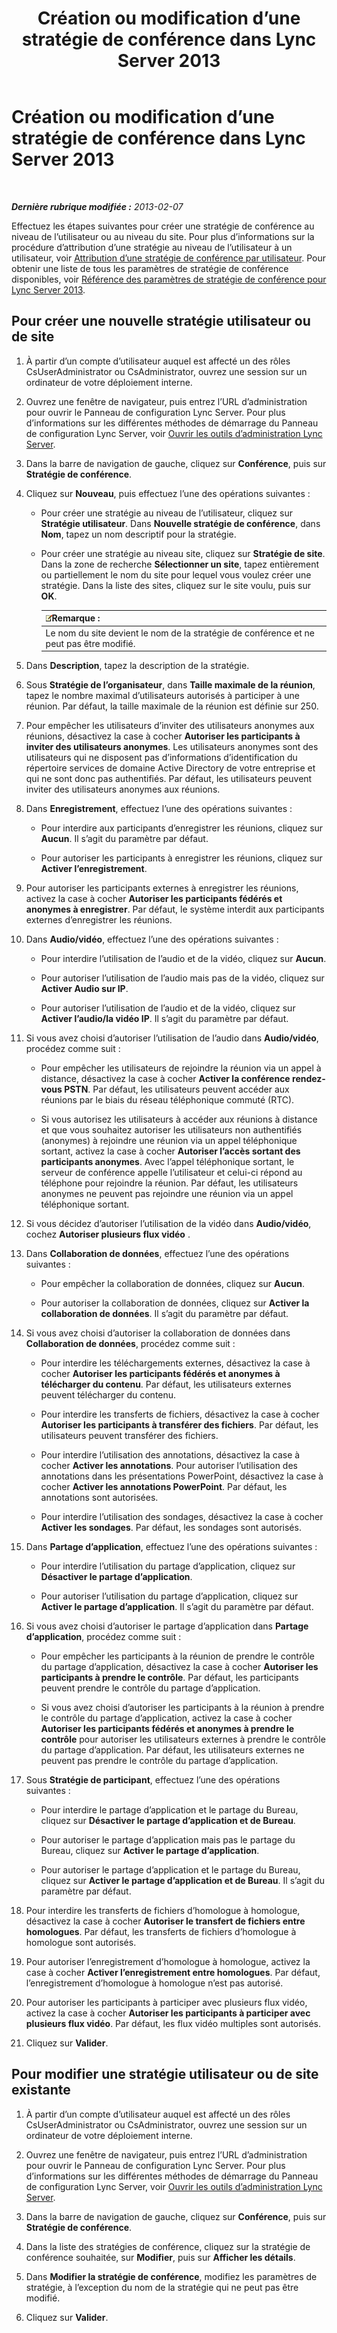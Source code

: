 ﻿---
title: Création ou modification d’une stratégie de conférence dans Lync Server 2013
TOCTitle: Création ou modification d’une stratégie de conférence dans Lync Server 2013
ms:assetid: e2974030-2c0a-4634-91e8-93f4e2d674d9
ms:mtpsurl: https://technet.microsoft.com/fr-fr/library/JJ721910(v=OCS.15)
ms:contentKeyID: 49891578
ms.date: 05/20/2016
mtps_version: v=OCS.15
ms.translationtype: HT
---

# Création ou modification d’une stratégie de conférence dans Lync Server 2013

 

_**Dernière rubrique modifiée :** 2013-02-07_

Effectuez les étapes suivantes pour créer une stratégie de conférence au niveau de l’utilisateur ou au niveau du site. Pour plus d’informations sur la procédure d’attribution d’une stratégie au niveau de l’utilisateur à un utilisateur, voir [Attribution d’une stratégie de conférence par utilisateur](lync-server-2013-assign-a-per-user-conferencing-policy.md). Pour obtenir une liste de tous les paramètres de stratégie de conférence disponibles, voir [Référence des paramètres de stratégie de conférence pour Lync Server 2013](lync-server-2013-conferencing-policy-settings-reference.md).

## Pour créer une nouvelle stratégie utilisateur ou de site

1.  À partir d’un compte d’utilisateur auquel est affecté un des rôles CsUserAdministrator ou CsAdministrator, ouvrez une session sur un ordinateur de votre déploiement interne.

2.  Ouvrez une fenêtre de navigateur, puis entrez l’URL d’administration pour ouvrir le Panneau de configuration Lync Server. Pour plus d’informations sur les différentes méthodes de démarrage du Panneau de configuration Lync Server, voir [Ouvrir les outils d’administration Lync Server](lync-server-2013-open-lync-server-administrative-tools.md).

3.  Dans la barre de navigation de gauche, cliquez sur **Conférence**, puis sur **Stratégie de conférence**.

4.  Cliquez sur **Nouveau**, puis effectuez l’une des opérations suivantes :
    
      - Pour créer une stratégie au niveau de l’utilisateur, cliquez sur **Stratégie utilisateur**. Dans **Nouvelle stratégie de conférence**, dans **Nom**, tapez un nom descriptif pour la stratégie.
    
      - Pour créer une stratégie au niveau site, cliquez sur **Stratégie de site**. Dans la zone de recherche **Sélectionner un site**, tapez entièrement ou partiellement le nom du site pour lequel vous voulez créer une stratégie. Dans la liste des sites, cliquez sur le site voulu, puis sur **OK**.
        
        <table>
        <thead>
        <tr class="header">
        <th><img src="images/Gg398920.note(OCS.15).gif" title="note" alt="note" />Remarque :</th>
        </tr>
        </thead>
        <tbody>
        <tr class="odd">
        <td>Le nom du site devient le nom de la stratégie de conférence et ne peut pas être modifié.</td>
        </tr>
        </tbody>
        </table>


5.  Dans **Description**, tapez la description de la stratégie.

6.  Sous **Stratégie de l’organisateur**, dans **Taille maximale de la réunion**, tapez le nombre maximal d’utilisateurs autorisés à participer à une réunion. Par défaut, la taille maximale de la réunion est définie sur 250.

7.  Pour empêcher les utilisateurs d’inviter des utilisateurs anonymes aux réunions, désactivez la case à cocher **Autoriser les participants à inviter des utilisateurs anonymes**. Les utilisateurs anonymes sont des utilisateurs qui ne disposent pas d’informations d’identification du répertoire services de domaine Active Directory de votre entreprise et qui ne sont donc pas authentifiés. Par défaut, les utilisateurs peuvent inviter des utilisateurs anonymes aux réunions.

8.  Dans **Enregistrement**, effectuez l’une des opérations suivantes :
    
      - Pour interdire aux participants d’enregistrer les réunions, cliquez sur **Aucun**. Il s’agit du paramètre par défaut.
    
      - Pour autoriser les participants à enregistrer les réunions, cliquez sur **Activer l’enregistrement**.

9.  Pour autoriser les participants externes à enregistrer les réunions, activez la case à cocher **Autoriser les participants fédérés et anonymes à enregistrer**. Par défaut, le système interdit aux participants externes d’enregistrer les réunions.

10. Dans **Audio/vidéo**, effectuez l’une des opérations suivantes :
    
      - Pour interdire l’utilisation de l’audio et de la vidéo, cliquez sur **Aucun**.
    
      - Pour autoriser l’utilisation de l’audio mais pas de la vidéo, cliquez sur **Activer Audio sur IP**.
    
      - Pour autoriser l’utilisation de l’audio et de la vidéo, cliquez sur **Activer l’audio/la vidéo IP**. Il s’agit du paramètre par défaut.

11. Si vous avez choisi d’autoriser l’utilisation de l’audio dans **Audio/vidéo**, procédez comme suit :
    
      - Pour empêcher les utilisateurs de rejoindre la réunion via un appel à distance, désactivez la case à cocher **Activer la conférence rendez-vous PSTN**. Par défaut, les utilisateurs peuvent accéder aux réunions par le biais du réseau téléphonique commuté (RTC).
    
      - Si vous autorisez les utilisateurs à accéder aux réunions à distance et que vous souhaitez autoriser les utilisateurs non authentifiés (anonymes) à rejoindre une réunion via un appel téléphonique sortant, activez la case à cocher **Autoriser l’accès sortant des participants anonymes**. Avec l’appel téléphonique sortant, le serveur de conférence appelle l’utilisateur et celui-ci répond au téléphone pour rejoindre la réunion. Par défaut, les utilisateurs anonymes ne peuvent pas rejoindre une réunion via un appel téléphonique sortant.

12. Si vous décidez d’autoriser l’utilisation de la vidéo dans **Audio/vidéo**, cochez **Autoriser plusieurs flux vidéo** .

13. Dans **Collaboration de données**, effectuez l’une des opérations suivantes :
    
      - Pour empêcher la collaboration de données, cliquez sur **Aucun**.
    
      - Pour autoriser la collaboration de données, cliquez sur **Activer la collaboration de données**. Il s’agit du paramètre par défaut.

14. Si vous avez choisi d’autoriser la collaboration de données dans **Collaboration de données**, procédez comme suit :
    
      - Pour interdire les téléchargements externes, désactivez la case à cocher **Autoriser les participants fédérés et anonymes à télécharger du contenu**. Par défaut, les utilisateurs externes peuvent télécharger du contenu.
    
      - Pour interdire les transferts de fichiers, désactivez la case à cocher **Autoriser les participants à transférer des fichiers**. Par défaut, les utilisateurs peuvent transférer des fichiers.
    
      - Pour interdire l’utilisation des annotations, désactivez la case à cocher **Activer les annotations**. Pour autoriser l’utilisation des annotations dans les présentations PowerPoint, désactivez la case à cocher **Activer les annotations PowerPoint**. Par défaut, les annotations sont autorisées.
    
      - Pour interdire l’utilisation des sondages, désactivez la case à cocher **Activer les sondages**. Par défaut, les sondages sont autorisés.

15. Dans **Partage d’application**, effectuez l’une des opérations suivantes :
    
      - Pour interdire l’utilisation du partage d’application, cliquez sur **Désactiver le partage d’application**.
    
      - Pour autoriser l’utilisation du partage d’application, cliquez sur **Activer le partage d’application**. Il s’agit du paramètre par défaut.

16. Si vous avez choisi d’autoriser le partage d’application dans **Partage d’application**, procédez comme suit :
    
      - Pour empêcher les participants à la réunion de prendre le contrôle du partage d’application, désactivez la case à cocher **Autoriser les participants à prendre le contrôle**. Par défaut, les participants peuvent prendre le contrôle du partage d’application.
    
      - Si vous avez choisi d’autoriser les participants à la réunion à prendre le contrôle du partage d’application, activez la case à cocher **Autoriser les participants fédérés et anonymes à prendre le contrôle** pour autoriser les utilisateurs externes à prendre le contrôle du partage d’application. Par défaut, les utilisateurs externes ne peuvent pas prendre le contrôle du partage d’application.

17. Sous **Stratégie de participant**, effectuez l’une des opérations suivantes :
    
      - Pour interdire le partage d’application et le partage du Bureau, cliquez sur **Désactiver le partage d’application et de Bureau**.
    
      - Pour autoriser le partage d’application mais pas le partage du Bureau, cliquez sur **Activer le partage d’application**.
    
      - Pour autoriser le partage d’application et le partage du Bureau, cliquez sur **Activer le partage d’application et de Bureau**. Il s’agit du paramètre par défaut.

18. Pour interdire les transferts de fichiers d’homologue à homologue, désactivez la case à cocher **Autoriser le transfert de fichiers entre homologues**. Par défaut, les transferts de fichiers d’homologue à homologue sont autorisés.

19. Pour autoriser l’enregistrement d’homologue à homologue, activez la case à cocher **Activer l’enregistrement entre homologues**. Par défaut, l’enregistrement d’homologue à homologue n’est pas autorisé.

20. Pour autoriser les participants à participer avec plusieurs flux vidéo, activez la case à cocher **Autoriser les participants à participer avec plusieurs flux vidéo**. Par défaut, les flux vidéo multiples sont autorisés.

21. Cliquez sur **Valider**.

## Pour modifier une stratégie utilisateur ou de site existante

1.  À partir d’un compte d’utilisateur auquel est affecté un des rôles CsUserAdministrator ou CsAdministrator, ouvrez une session sur un ordinateur de votre déploiement interne.

2.  Ouvrez une fenêtre de navigateur, puis entrez l’URL d’administration pour ouvrir le Panneau de configuration Lync Server. Pour plus d’informations sur les différentes méthodes de démarrage du Panneau de configuration Lync Server, voir [Ouvrir les outils d’administration Lync Server](lync-server-2013-open-lync-server-administrative-tools.md).

3.  Dans la barre de navigation de gauche, cliquez sur **Conférence**, puis sur **Stratégie de conférence**.

4.  Dans la liste des stratégies de conférence, cliquez sur la stratégie de conférence souhaitée, sur **Modifier**, puis sur **Afficher les détails**.

5.  Dans **Modifier la stratégie de conférence**, modifiez les paramètres de stratégie, à l’exception du nom de la stratégie qui ne peut pas être modifié.

6.  Cliquez sur **Valider**.

